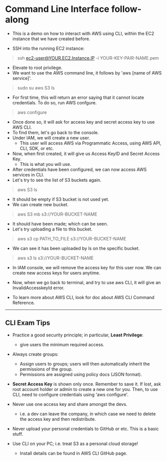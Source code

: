 # Command Line Interface follow-along

- This is a demo on how to interact with AWS using CLI, within the EC2 instance
    that we have created before.

- SSH into the running EC2 instance:

> ssh ec2-user@YOUR.EC2.Instance.IP -i YOUR-KEY-PAIR-NAME.pem

- Elevate to root privilege.
- We want to use the AWS command line, it follows by 'aws [name of AWS
    service]'.

> sudo su
> aws S3 ls

- For first time, this will return an error saying that it cannot locate
    credentials. To do so, run AWS confgure.

> aws configure

- Once done so, it will ask for access key and secret access key to use AWS CLI.
- To find them, let's go back to the console.
- Under IAM, we will create a new user.
    - This user will access AWS via Programmatic Access, using AWS API, CLI,
        SDK, or etc.
- Now, when first created, it will give us Access KeyID and Secret Access Key.
    - This is what you will use.
- After credentials have been configured, we can now access AWS services in CLI.
- Let's try to see the list of S3 buckets again.

> aws S3 ls

- It should be empty if S3 bucket is not used yet.
- We can create new bucket.

> aws S3 mb s3://YOUR-BUCKET-NAME

- It should have been made; which can be seen.
- Let's try uploading a file to this bucket.

> aws s3 cp PATH_TO_FILE s3://YOUR-BUCKET-NAME

- We can see it has been uploaded by ls on the specific bucket.

> aws s3 ls s3://YOUR-BUCKET-NAME

- In IAM console, we will remove the access key for this user now. We can create
    new access keys for users anytime.
- Now, when we go back to terminal, and try to use aws CLI, it will give an
    InvalidAccesskeyId error.

- To learn more about AWS CLI, look for doc about AWS CLI Command Reference.

---

## CLI Exam Tips

- Practice a good security principle; in particular, **Least Privilege**:
    - give users the minimum required access.

- Always create groups:
    - Assign users to groups; users will then automatically inherit the
        permissions of the group.
    - Permissions are assigned using policy docs (JSON format).

- **Secret Access Key** is shown only once. Remember to save it. If lost, ask
    root account holder or admin to create a new one for you. Then, to use CLI,
    need to configure credentials using 'aws configure'.

- Never use one access key and share amongst the devs.
    - i.e. a dev can leave the company, in which case we need to delete the
        access key and then redistribute.

- Never upload your personal credentials to GitHub or etc. This is a basic
    stuff.

- Use CLI on your PC; i.e. treat S3 as a personal cloud storage!
    - Install details can be found in AWS CLI GitHub page.

